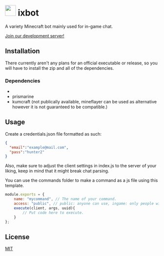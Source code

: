 # <img src="https://cdn.discordapp.com/attachments/878545066845700106/963399481158668348/ixbotlogo.png" height="35"> ixbot

A variety Minecraft bot mainly used for in-game chat.

[Join our development server!](https://discord.gg/hJ34ZpMtbB)

## Installation

There currently aren't any plans for an official executable or release, so you will have to install the zip and all of the dependencies.

### Dependencies

- 
- prismarine
- kumcraft (not publically available, mineflayer can be used as alternative however it is not guaranteed to be compatible.)

## Usage

Create a credentials.json file formatted as such:
```json
{
  "email":"example@mail.com",
  "pass":"hunter2"
}
```
Also, make sure to adjust the client settings in index.js to the server of your liking, keep in mind that it might break chat parsing.

You can use the commands folder to make a command as a js file using this template.
```js
module.exports = {
    name: "mycommand", // The name of your command.
    access: "public", // public: anyone can use, ingame: only people with a valid uuid can use, staff: only staff in config.json can use
    execute(client, args, uuid){
        // Put code here to execute.
    }
};
```

## License
[MIT](https://choosealicense.com/licenses/mit/)
